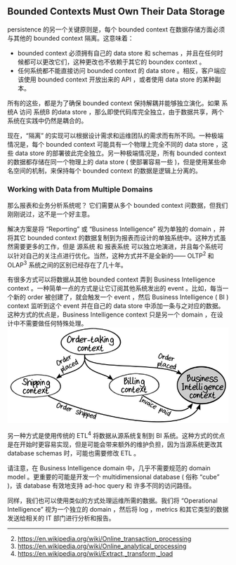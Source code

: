 ## Bounded Contexts Must Own Their Data Storage

persistence 的另一个关键原则是，每个 bounded context 在数据存储方面必须与其他的 bounded context 隔离。这意味着：
* bounded context 必须拥有自己的 data store 和 schemas ，并且在任何时候都可以更改它们，这种更改也不依赖于其它的 boundex context 。
* 任何系统都不能直接访问 bounded context 的 data store 。相反，客户端应该使用 bounded context 开放出来的 API ，或者使用 data store 的某种副本。

所有的这些，都是为了确保 bounded context 保持解耦并能够独立演化。如果 系统A 访问 系统B 的data store ，那么即使代码库完全独立，由于数据共享，两个系统在实践中仍然是耦合的。

现在，“隔离” 的实现可以根据设计需求和运维团队的需求而有所不同。一种极端情况是，每个 bounded context 可能具有一个物理上完全不同的 data store ，这些 data store 的部署彼此完全独立。另一种极端情况是，所有 bounded context 的数据都存储在同一个物理上的 data store ( 使部署容易一些 )，但是使用某些命名空间的机制，来保持每个 bounded context 的数据是逻辑上分离的。

### Working with Data from Multiple Domains

那么报表和业务分析系统呢？ 它们需要从多个 bounded context 问数据，但我们刚刚说过，这不是一个好主意。

解决方案是将 “Reporting” 或 “Business Intelligence” 视为单独的 domain ，并将其它 bounded context 的数据复制到为报表而设计的单独系统中。这种方式虽然需要更多的工作，但是 源系统 和 报表系统 可以独立地演进，并且每个系统可以针对自己的关注点进行优化。当然，这种方式并不是全新的—— OLTP<sup>2</sup> 和 OLAP<sup>3</sup> 系统之间的区别已经存在了几十年。

有很多方式可以将数据从其他 bounded context 弄到  Business Intelligence context 。一种简单一点的方式是让它订阅其他系统发出的 event 。比如，每当一个新的 order 被创建了，就会触发一个 event ，然后 Business Intelligence ( BI ) context 监听到这个 event 并在自己的 data store 中添加一条与之对应的数据。这种方式的优点是，Business Intelligence context 只是另一个 domain ，在设计中不需要做任何特殊处理。  
![image](./../images/bi-context.png)  

另一种方式是使用传统的 ETL<sup>4</sup> 将数据从源系统复制到 BI 系统。这种方式的优点是在开始时更容易实现，但是可能会带来额外的维护负担，因为当源系统更改其 database schemas 时，可能也需要修改 ETL 。

请注意，在 Business Intelligence domain 中，几乎不需要规范的 domain model 。更重要的可能是开发一个 multidimensional database ( 俗称 “cube” )，该 database 有效地支持 ad-hoc query 和 许多不同的访问路径。

同样，我们也可以使用类似的方式处理运维所需的数据。我们将 “Operational Intelligence” 视为一个独立的 domain ，然后将 log ，metrics 和其它类型的数据发送给相关的 IT 部门进行分析和报告。



---
2.  https://en.wikipedia.org/wiki/Online_transaction_processing
3.  https://en.wikipedia.org/wiki/Online_analytical_processing
4.  https://en.wikipedia.org/wiki/Extract,_transform,_load




